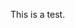 This is a test.

<script type="text/javascript" id="clustrmaps" src="//clustrmaps.com/map_v2.js?d=D113BIqKDfM8pZP5GPJmEkbAESO1s1Hos1o90IE087E&cl=ffffff&w=a"></script>
